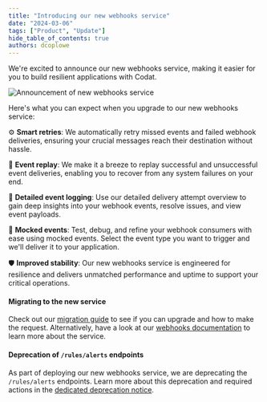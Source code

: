 ```yaml
---
title: "Introducing our new webhooks service"
date: "2024-03-06"
tags: ["Product", "Update"]
hide_table_of_contents: true
authors: dcoplowe
---
```

We're excited to announce our new webhooks service, making it easier for you to build resilient applications with Codat.

<!--truncate-->

![Announcement of new webhooks service](/img/updates/240306-webhooks-announcement.png)

Here's what you can expect when you upgrade to our new webhooks service:

⚙️ **Smart retries**: We automatically retry missed events and failed webhook deliveries, ensuring your crucial messages reach their destination without hassle.

🔄 **Event replay**: We make it a breeze to replay successful and unsuccessful event deliveries, enabling you to recover from any system failures on your end.

📝 **Detailed event logging**: Use our detailed delivery attempt overview to gain deep insights into your webhook events, resolve issues, and view event payloads.

🧪 **Mocked events**: Test, debug, and refine your webhook consumers with ease using mocked events. Select the event type you want to trigger and we'll deliver it to your application. 

🛡️ **Improved stability**: Our new webhooks service is engineered for resilience and delivers unmatched performance and uptime to support your critical operations.

#### Migrating to the new service

Check out our [migration guide](/using-the-api/webhooks/migration-guide) to see if you can upgrade and how to make the request. Alternatively, have a look at our [webhooks documentation](/using-the-api/webhooks/overview) to learn more about the service.

#### Deprecation of `/rules/alerts` endpoints

As part of deploying our new webhooks service, we are deprecating the `/rules/alerts` endpoints. Learn more about this deprecation and required actions in the [dedicated deprecation notice](/updates/240306-deprecation-rules-alerts).
